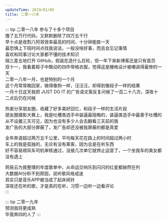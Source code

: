 ```yaml
---
updateTime: 2019/01/05
title: 二零一八年
---
```


::: tip 二零一八年
参与了十多个项目  
撸了五万行代码，又默默删除了四万五千行  
早十点是收割八阿哥效率最高的时间，十分钟能胜一天  
最恐惧上下班时间点找我说话，一般没啥好事，而且会忘记事情  
喜欢和同事讨论大家都不懂的技术知识  
隔三差五地打开 GitHub，假装在造什么巨轮，但一年下来新博客还是只有首页  
双十一，我看着柜子中飘动的四件带格衣服，觉得这是栅格设计被嘲讽得最惨的一天  
二零一八年一月，也是特别的一个月  
这个月常常晚回家，做得像狗一样，汪汪汪，却得到像段子一样的结果  
一月十日这天我把 JUST DO IT 的广告语文案反复问候了一百二十八次，深夜十二点后仍在问候

热衷分享朋友圈，收藏了好多美好回忆，和段子一样的生活片段  
朋友圈摄影大赛上，我是吐槽类选手中装逼最隐晦的，装逼类选手中最善于吐槽的  
从不设置三天可见，因为也没有多少人会去翻看三天前的我  
发广告的大部分屏蔽了，发广告却还没被我屏蔽的都是真爱  

全年奔波超过两万五千公里，平均每天花在路上的时间超过两小时  
车上的我是孤独的，无论有没有乘客，因为总是在听东西  
好不容易顺风车司机审核通过，没接几次单它就停止运营了，一个坐我车的美女都没有遇上  

网易云为我整理的年度歌单中，从命运交响乐到闪闪的红星都赫然在列  
大数据AI分析不到原因，说听歌风格成迷  
其实只是音乐APP被当成了起床闹铃  
深夜还在听的歌，才是真的在听，习惯一边听一边看评论  
:::

::: tip 二零一九年  
预测我将更成熟  
毕竟奔四的人了
:::